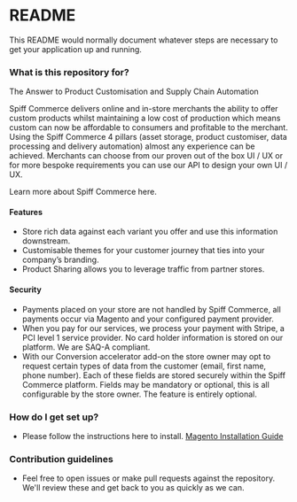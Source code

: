 # README #

This README would normally document whatever steps are necessary to get your application up and running.

### What is this repository for? ###

The Answer to Product Customisation and Supply Chain Automation

Spiff Commerce delivers online and in-store merchants the ability to offer custom products whilst maintaining a low cost of production which means custom can now be affordable to consumers and profitable to the merchant. Using the Spiff Commerce 4 pillars (asset storage, product customiser, data processing and delivery automation) almost any experience can be achieved. Merchants can choose from our proven out of the box UI / UX or for more bespoke requirements you can use our API to design your own UI / UX.

Learn more about Spiff Commerce here.

#### Features ####
* Store rich data against each variant you offer and use this information downstream.
* Customisable themes for your customer journey that ties into your company’s branding.
* Product Sharing allows you to leverage traffic from partner stores.
#### Security ####
* Payments placed on your store are not handled by Spiff Commerce, all payments occur via Magento and your configured payment provider.
* When you pay for our services, we process your payment with Stripe, a PCI level 1 service provider. No card holder information is stored on our platform. We are SAQ-A compliant.
* With our Conversion accelerator add-on the store owner may opt to request certain types of data from the customer (email, first name, phone number). Each of these fields are stored securely within the Spiff Commerce platform. Fields may be mandatory or optional, this is all configurable by the store owner. The feature is entirely optional.

### How do I get set up? ###

* Please follow the instructions here to install. [Magento Installation Guide](https://commercemarketplace.adobe.com/media/catalog/product/spiff-commerce-personalize-1-2-0-ce/user_guides.pdf)


### Contribution guidelines ###

* Feel free to open issues or make pull requests against the repository. We'll review these and get back to you as quickly as we can.
